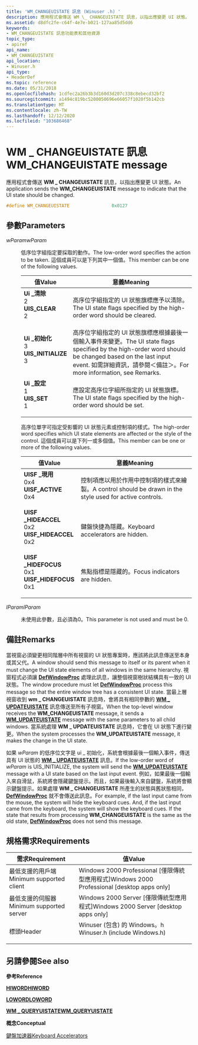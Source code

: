 ```yaml
---
title: 'WM_CHANGEUISTATE 訊息 (Winuser .h) '
description: 應用程式會傳送 WM \_ CHANGEUISTATE 訊息，以指出應變更 UI 狀態。
ms.assetid: d8dfc2fe-c64f-4e7e-b021-127aa85d5dd6
keywords:
- WM_CHANGEUISTATE 訊息功能表和其他資源
topic_type:
- apiref
api_name:
- WM_CHANGEUISTATE
api_location:
- Winuser.h
api_type:
- HeaderDef
ms.topic: reference
ms.date: 05/31/2018
ms.openlocfilehash: 1cdfec2a26b3b3d160d3d207c338c8ebecd32bf2
ms.sourcegitcommit: a1494c819bc5200050696e66057f1020f5b142cb
ms.translationtype: MT
ms.contentlocale: zh-TW
ms.lasthandoff: 12/12/2020
ms.locfileid: "103686468"
---
```

# <a name="wm_changeuistate-message"></a><span data-ttu-id="28352-104">WM \_ CHANGEUISTATE 訊息</span><span class="sxs-lookup"><span data-stu-id="28352-104">WM\_CHANGEUISTATE message</span></span>

<span data-ttu-id="28352-105">應用程式會傳送 **WM \_ CHANGEUISTATE** 訊息，以指出應變更 UI 狀態。</span><span class="sxs-lookup"><span data-stu-id="28352-105">An application sends the **WM\_CHANGEUISTATE** message to indicate that the UI state should be changed.</span></span>


```C++
#define WM_CHANGEUISTATE                0x0127
```



## <a name="parameters"></a><span data-ttu-id="28352-106">參數</span><span class="sxs-lookup"><span data-stu-id="28352-106">Parameters</span></span>

<dl> <dt>

<span data-ttu-id="28352-107">*wParam*</span><span class="sxs-lookup"><span data-stu-id="28352-107">*wParam*</span></span> 
</dt> <dd>

<span data-ttu-id="28352-108">低序位字組指定要採取的動作。</span><span class="sxs-lookup"><span data-stu-id="28352-108">The low-order word specifies the action to be taken.</span></span> <span data-ttu-id="28352-109">這個成員可以是下列其中一個值。</span><span class="sxs-lookup"><span data-stu-id="28352-109">This member can be one of the following values.</span></span>



| <span data-ttu-id="28352-110">值</span><span class="sxs-lookup"><span data-stu-id="28352-110">Value</span></span>                                                                                                                                                                                                                   | <span data-ttu-id="28352-111">意義</span><span class="sxs-lookup"><span data-stu-id="28352-111">Meaning</span></span>                                                                                                                                            |
|-------------------------------------------------------------------------------------------------------------------------------------------------------------------------------------------------------------------------|----------------------------------------------------------------------------------------------------------------------------------------------------|
| <span id="UIS_CLEAR"></span><span id="uis_clear"></span><dl> <span data-ttu-id="28352-112"><dt>**Ui \_清除**</dt> <dt>2</dt></span><span class="sxs-lookup"><span data-stu-id="28352-112"><dt>**UIS\_CLEAR**</dt> <dt>2</dt></span></span> </dl>                | <span data-ttu-id="28352-113">高序位字組指定的 UI 狀態旗標應予以清除。</span><span class="sxs-lookup"><span data-stu-id="28352-113">The UI state flags specified by the high-order word should be cleared.</span></span><br/>                                                                  |
| <span id="UIS_INITIALIZE"></span><span id="uis_initialize"></span><dl> <span data-ttu-id="28352-114"><dt>**Ui \_初始化**</dt> <dt>3</dt></span><span class="sxs-lookup"><span data-stu-id="28352-114"><dt>**UIS\_INITIALIZE**</dt> <dt>3</dt></span></span> </dl> | <span data-ttu-id="28352-115">高序位字組指定的 UI 狀態旗標應根據最後一個輸入事件來變更。</span><span class="sxs-lookup"><span data-stu-id="28352-115">The UI state flags specified by the high-order word should be changed based on the last input event.</span></span> <span data-ttu-id="28352-116">如需詳細資訊，請參閱＜備註＞。</span><span class="sxs-lookup"><span data-stu-id="28352-116">For more information, see Remarks.</span></span><br/> |
| <span id="UIS_SET"></span><span id="uis_set"></span><dl> <span data-ttu-id="28352-117"><dt>**Ui \_設定**</dt> <dt>1</dt></span><span class="sxs-lookup"><span data-stu-id="28352-117"><dt>**UIS\_SET**</dt> <dt>1</dt></span></span> </dl>                      | <span data-ttu-id="28352-118">應設定高序位字組所指定的 UI 狀態旗標。</span><span class="sxs-lookup"><span data-stu-id="28352-118">The UI state flags specified by the high-order word should be set.</span></span><br/>                                                                      |



 

<span data-ttu-id="28352-119">高序位單字可指定受影響的 UI 狀態元素或控制項的樣式。</span><span class="sxs-lookup"><span data-stu-id="28352-119">The high-order word specifies which UI state elements are affected or the style of the control.</span></span> <span data-ttu-id="28352-120">這個成員可以是下列一或多個值。</span><span class="sxs-lookup"><span data-stu-id="28352-120">This member can be one or more of the following values.</span></span>



| <span data-ttu-id="28352-121">值</span><span class="sxs-lookup"><span data-stu-id="28352-121">Value</span></span>                                                                                                                                                                                                                     | <span data-ttu-id="28352-122">意義</span><span class="sxs-lookup"><span data-stu-id="28352-122">Meaning</span></span>                                                                     |
|---------------------------------------------------------------------------------------------------------------------------------------------------------------------------------------------------------------------------|-----------------------------------------------------------------------------|
| <span id="UISF_ACTIVE"></span><span id="uisf_active"></span><dl> <span data-ttu-id="28352-123"><dt>**UISF \_現用**</dt> <dt>0x4</dt></span><span class="sxs-lookup"><span data-stu-id="28352-123"><dt>**UISF\_ACTIVE**</dt> <dt>0x4</dt></span></span> </dl>          | <span data-ttu-id="28352-124">控制項應以用於作用中控制項的樣式來繪製。</span><span class="sxs-lookup"><span data-stu-id="28352-124">A control should be drawn in the style used for active controls.</span></span><br/> |
| <span id="UISF_HIDEACCEL"></span><span id="uisf_hideaccel"></span><dl> <span data-ttu-id="28352-125"><dt>**UISF \_HIDEACCEL**</dt> <dt>0x2</dt></span><span class="sxs-lookup"><span data-stu-id="28352-125"><dt>**UISF\_HIDEACCEL**</dt> <dt>0x2</dt></span></span> </dl> | <span data-ttu-id="28352-126">鍵盤快捷為隱藏。</span><span class="sxs-lookup"><span data-stu-id="28352-126">Keyboard accelerators are hidden.</span></span><br/>                                |
| <span id="UISF_HIDEFOCUS"></span><span id="uisf_hidefocus"></span><dl> <span data-ttu-id="28352-127"><dt>**UISF \_HIDEFOCUS**</dt> <dt>0x1</dt></span><span class="sxs-lookup"><span data-stu-id="28352-127"><dt>**UISF\_HIDEFOCUS**</dt> <dt>0x1</dt></span></span> </dl> | <span data-ttu-id="28352-128">焦點指標是隱藏的。</span><span class="sxs-lookup"><span data-stu-id="28352-128">Focus indicators are hidden.</span></span><br/>                                     |



 

</dd> <dt>

<span data-ttu-id="28352-129">*lParam*</span><span class="sxs-lookup"><span data-stu-id="28352-129">*lParam*</span></span> 
</dt> <dd>

<span data-ttu-id="28352-130">未使用此參數，且必須為0。</span><span class="sxs-lookup"><span data-stu-id="28352-130">This parameter is not used and must be 0.</span></span>

</dd> </dl>

## <a name="remarks"></a><span data-ttu-id="28352-131">備註</span><span class="sxs-lookup"><span data-stu-id="28352-131">Remarks</span></span>

<span data-ttu-id="28352-132">當視窗必須變更相同階層中所有視窗的 UI 狀態專案時，應該將此訊息傳送至本身或其父代。</span><span class="sxs-lookup"><span data-stu-id="28352-132">A window should send this message to itself or its parent when it must change the UI state elements of all windows in the same hierarchy.</span></span> <span data-ttu-id="28352-133">視窗程式必須讓 [**DefWindowProc**](/windows/desktop/api/winuser/nf-winuser-defwindowproca) 處理此訊息，讓整個視窗樹狀結構具有一致的 UI 狀態。</span><span class="sxs-lookup"><span data-stu-id="28352-133">The window procedure must let [**DefWindowProc**](/windows/desktop/api/winuser/nf-winuser-defwindowproca) process this message so that the entire window tree has a consistent UI state.</span></span> <span data-ttu-id="28352-134">當最上層視窗收到 **wm \_ CHANGEUISTATE** 訊息時，會將具有相同參數的 [**WM \_ UPDATEUISTATE**](wm-updateuistate.md) 訊息傳送至所有子視窗。</span><span class="sxs-lookup"><span data-stu-id="28352-134">When the top-level window receives the **WM\_CHANGEUISTATE** message, it sends a [**WM\_UPDATEUISTATE**](wm-updateuistate.md) message with the same parameters to all child windows.</span></span> <span data-ttu-id="28352-135">當系統處理 **WM \_ UPDATEUISTATE** 訊息時，它會在 UI 狀態下進行變更。</span><span class="sxs-lookup"><span data-stu-id="28352-135">When the system processes the **WM\_UPDATEUISTATE** message, it makes the change in the UI state.</span></span>

<span data-ttu-id="28352-136">如果 *wParam* 的低序位文字是 ui \_ 初始化，系統會根據最後一個輸入事件，傳送具有 UI 狀態的 [**WM \_ UPDATEUISTATE**](wm-updateuistate.md) 訊息。</span><span class="sxs-lookup"><span data-stu-id="28352-136">If the low-order word of *wParam* is UIS\_INITIALIZE, the system will send the [**WM\_UPDATEUISTATE**](wm-updateuistate.md) message with a UI state based on the last input event.</span></span> <span data-ttu-id="28352-137">例如，如果最後一個輸入來自滑鼠，系統將會隱藏鍵盤提示。而且，如果最後輸入來自鍵盤，系統將會顯示鍵盤提示。如果處理 **WM \_ CHANGEUISTATE** 所產生的狀態與舊狀態相同， [**DefWindowProc**](/windows/desktop/api/winuser/nf-winuser-defwindowproca) 就不會傳送此訊息。</span><span class="sxs-lookup"><span data-stu-id="28352-137">For example, if the last input came from the mouse, the system will hide the keyboard cues. And, if the last input came from the keyboard, the system will show the keyboard cues. If the state that results from processing **WM\_CHANGEUISTATE** is the same as the old state, [**DefWindowProc**](/windows/desktop/api/winuser/nf-winuser-defwindowproca) does not send this message.</span></span>

## <a name="requirements"></a><span data-ttu-id="28352-138">規格需求</span><span class="sxs-lookup"><span data-stu-id="28352-138">Requirements</span></span>



| <span data-ttu-id="28352-139">需求</span><span class="sxs-lookup"><span data-stu-id="28352-139">Requirement</span></span> | <span data-ttu-id="28352-140">值</span><span class="sxs-lookup"><span data-stu-id="28352-140">Value</span></span> |
|-------------------------------------|----------------------------------------------------------------------------------------------------------|
| <span data-ttu-id="28352-141">最低支援的用戶端</span><span class="sxs-lookup"><span data-stu-id="28352-141">Minimum supported client</span></span><br/> | <span data-ttu-id="28352-142">Windows 2000 Professional \[僅限傳統型應用程式\]</span><span class="sxs-lookup"><span data-stu-id="28352-142">Windows 2000 Professional \[desktop apps only\]</span></span><br/>                                               |
| <span data-ttu-id="28352-143">最低支援的伺服器</span><span class="sxs-lookup"><span data-stu-id="28352-143">Minimum supported server</span></span><br/> | <span data-ttu-id="28352-144">Windows 2000 Server \[僅限傳統型應用程式\]</span><span class="sxs-lookup"><span data-stu-id="28352-144">Windows 2000 Server \[desktop apps only\]</span></span><br/>                                                     |
| <span data-ttu-id="28352-145">標頭</span><span class="sxs-lookup"><span data-stu-id="28352-145">Header</span></span><br/>                   | <dl> <span data-ttu-id="28352-146"><dt>Winuser (包含) 的 Windows。h </dt></span><span class="sxs-lookup"><span data-stu-id="28352-146"><dt>Winuser.h (include Windows.h)</dt></span></span> </dl> |



## <a name="see-also"></a><span data-ttu-id="28352-147">另請參閱</span><span class="sxs-lookup"><span data-stu-id="28352-147">See also</span></span>

<dl> <dt>

<span data-ttu-id="28352-148">**參考**</span><span class="sxs-lookup"><span data-stu-id="28352-148">**Reference**</span></span>
</dt> <dt>

<span data-ttu-id="28352-149">[**HIWORD**](/previous-versions/windows/desktop/legacy/ms632657(v=vs.85))</span><span class="sxs-lookup"><span data-stu-id="28352-149">[**HIWORD**](/previous-versions/windows/desktop/legacy/ms632657(v=vs.85))</span></span>
</dt> <dt>

<span data-ttu-id="28352-150">[**LOWORD**](/previous-versions/windows/desktop/legacy/ms632659(v=vs.85))</span><span class="sxs-lookup"><span data-stu-id="28352-150">[**LOWORD**](/previous-versions/windows/desktop/legacy/ms632659(v=vs.85))</span></span>
</dt> <dt>

[<span data-ttu-id="28352-151">**WM \_ QUERYUISTATE**</span><span class="sxs-lookup"><span data-stu-id="28352-151">**WM\_QUERYUISTATE**</span></span>](wm-queryuistate.md)
</dt> <dt>

<span data-ttu-id="28352-152">**概念**</span><span class="sxs-lookup"><span data-stu-id="28352-152">**Conceptual**</span></span>
</dt> <dt>

[<span data-ttu-id="28352-153">鍵盤加速器</span><span class="sxs-lookup"><span data-stu-id="28352-153">Keyboard Accelerators</span></span>](keyboard-accelerators.md)
</dt> </dl>

 

